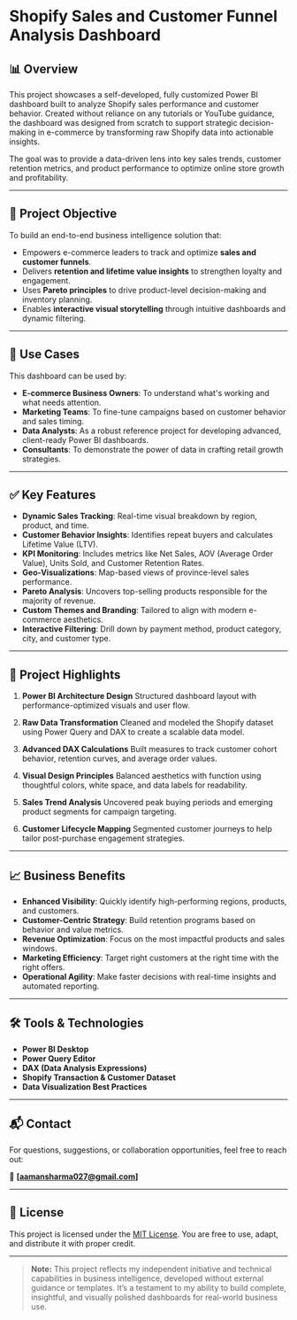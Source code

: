 # Shopify Sales and Customer Funnel Analysis Dashboard

## 📊 Overview

This project showcases a self-developed, fully customized Power BI dashboard built to analyze Shopify sales performance and customer behavior. Created without reliance on any tutorials or YouTube guidance, the dashboard was designed from scratch to support strategic decision-making in e-commerce by transforming raw Shopify data into actionable insights.

The goal was to provide a data-driven lens into key sales trends, customer retention metrics, and product performance to optimize online store growth and profitability.

---

## 🎯 Project Objective

To build an end-to-end business intelligence solution that:

* Empowers e-commerce leaders to track and optimize **sales and customer funnels**.
* Delivers **retention and lifetime value insights** to strengthen loyalty and engagement.
* Uses **Pareto principles** to drive product-level decision-making and inventory planning.
* Enables **interactive visual storytelling** through intuitive dashboards and dynamic filtering.

---

## 🧩 Use Cases

This dashboard can be used by:

* **E-commerce Business Owners**: To understand what's working and what needs attention.
* **Marketing Teams**: To fine-tune campaigns based on customer behavior and sales timing.
* **Data Analysts**: As a robust reference project for developing advanced, client-ready Power BI dashboards.
* **Consultants**: To demonstrate the power of data in crafting retail growth strategies.

---

## ✅ Key Features

* **Dynamic Sales Tracking**: Real-time visual breakdown by region, product, and time.
* **Customer Behavior Insights**: Identifies repeat buyers and calculates Lifetime Value (LTV).
* **KPI Monitoring**: Includes metrics like Net Sales, AOV (Average Order Value), Units Sold, and Customer Retention Rates.
* **Geo-Visualizations**: Map-based views of province-level sales performance.
* **Pareto Analysis**: Uncovers top-selling products responsible for the majority of revenue.
* **Custom Themes and Branding**: Tailored to align with modern e-commerce aesthetics.
* **Interactive Filtering**: Drill down by payment method, product category, city, and customer type.

---

## 📂 Project Highlights

1. **Power BI Architecture Design**
   Structured dashboard layout with performance-optimized visuals and user flow.

2. **Raw Data Transformation**
   Cleaned and modeled the Shopify dataset using Power Query and DAX to create a scalable data model.

3. **Advanced DAX Calculations**
   Built measures to track customer cohort behavior, retention curves, and average order values.

4. **Visual Design Principles**
   Balanced aesthetics with function using thoughtful colors, white space, and data labels for readability.

5. **Sales Trend Analysis**
   Uncovered peak buying periods and emerging product segments for campaign targeting.

6. **Customer Lifecycle Mapping**
   Segmented customer journeys to help tailor post-purchase engagement strategies.

---

## 📈 Business Benefits

* **Enhanced Visibility**: Quickly identify high-performing regions, products, and customers.
* **Customer-Centric Strategy**: Build retention programs based on behavior and value metrics.
* **Revenue Optimization**: Focus on the most impactful products and sales windows.
* **Marketing Efficiency**: Target right customers at the right time with the right offers.
* **Operational Agility**: Make faster decisions with real-time insights and automated reporting.

---

## 🛠️ Tools & Technologies

* **Power BI Desktop**
* **Power Query Editor**
* **DAX (Data Analysis Expressions)**
* **Shopify Transaction & Customer Dataset**
* **Data Visualization Best Practices**

---

## 📬 Contact

For questions, suggestions, or collaboration opportunities, feel free to reach out:

📧 **[aamansharma027@gmail.com]**

---

## 📄 License

This project is licensed under the [MIT License](LICENSE). You are free to use, adapt, and distribute it with proper credit.

---

> **Note:** This project reflects my independent initiative and technical capabilities in business intelligence, developed without external guidance or templates. It’s a testament to my ability to build complete, insightful, and visually polished dashboards for real-world business use.


